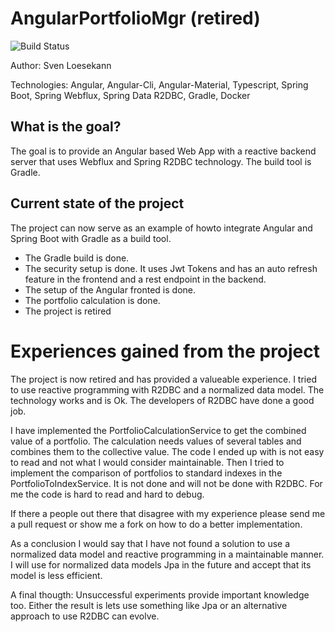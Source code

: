 # AngularPortfolioMgr (retired)


![Build Status](https://travis-ci.org/Angular2Guy/AngularPortfolioMgr.svg?branch=master)

Author: Sven Loesekann

Technologies: Angular, Angular-Cli, Angular-Material, Typescript, Spring Boot, Spring Webflux, Spring Data R2DBC, Gradle, Docker

## What is the goal?
The goal is to provide an Angular based Web App with a reactive backend server that uses Webflux and Spring R2DBC technology. The build tool is Gradle.

## Current state of the project
The project can now serve as an example of howto integrate Angular and Spring Boot with Gradle as a build tool.
* The Gradle build is done. 
* The security setup is done. It uses Jwt Tokens and has an auto refresh feature in the frontend and a rest endpoint in the backend. 
* The setup of the Angular fronted is done. 
* The portfolio calculation is done.
* The project is retired

# Experiences gained from the project
The project is now retired and has provided a valueable experience. I tried to use reactive programming with R2DBC and a normalized data model. The technology works and is Ok. The developers of R2DBC have done a good job.

I have implemented the PortfolioCalculationService to get the combined value of a portfolio. The calculation needs values of several tables and combines them to the collective value. The code I ended up with is not easy to read and not what I would consider maintainable. Then I tried to implement the comparison of portfolios to standard indexes in the PortfolioToIndexService. It is not done and will not be done with R2DBC. For me the code is hard to read and hard to debug. 

If there a people out there that disagree with my experience please send me a pull request or show me a fork on how to do a better implementation. 

As a conclusion I would say that I have not found a solution to use a normalized data model and reactive programming in a maintainable manner. I will use for normalized data models Jpa in the future and accept that its model is less efficient. 

A final thougth: Unsuccessful experiments provide important knowledge too. Either the result is lets use something like Jpa or an alternative approach to use R2DBC can evolve.